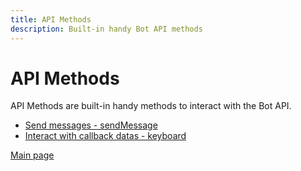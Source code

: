```yaml
---
title: API Methods
description: Built-in handy Bot API methods
---
```

# API Methods

API Methods are built-in handy methods to interact with the Bot API.

* [Send messages - sendMessage](sendMessage.md)
* [Interact with callback datas - keyboard](keyboard.md)

[Main page](../index.md)
